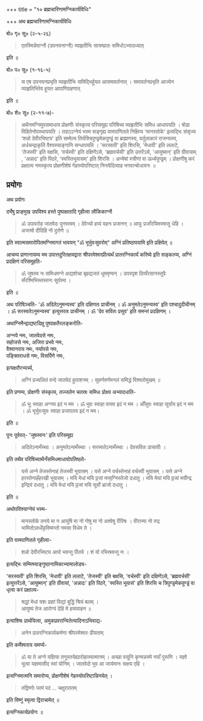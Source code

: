 +++
title = "१० ब्रह्मचारिणामग्निकार्यविधिः"

+++
अथ ब्रह्मचारिणामग्निकार्यविधिः 

बो० गृ० सू० (२-५-२६)  

> एतस्मिन्नेवाग्नौ (उपनयनाग्नौ) व्याहृतीभिः सायम्प्रातः समिधोऽभ्यादध्यात्   

इति ॥  

बो० प० सू० (१-१६-५)  

> स एष उपनयनप्रभृति व्याहृतीभिः समिद्भिर्हूयत आसमावर्तनात् । समावर्तनप्रभृति आज्येन व्याहृतिभिरेव हूयत आपाणिग्रहणात्  

इति ॥  

बो० शे० सू० (२-११-७)-  

> अथैनमग्निमुपसमाधाय प्रोक्षणीः संस्कृत्य परिसमूह्य परिषिच्य व्याहृतीभिः समिध आधापयति । षोढा विहितेनोपस्थापयति । तदाऽऽग्नेयं भस्म सङ्गृह्य वामपाणितले निक्षिप्य 'मानस्तोके' इत्यद्भिः संसृज्य ‘शन्नो देवीरभिष्टय' इति सम्मेल्य तिर्यक्त्रिपुण्ढ्रमेकपुण्ढ्रं वा ब्राह्मणस्य, वर्तुलाकारं राजन्यस्य, अर्धचन्द्राकृतिं वैश्यस्याङ्गानि सन्धापयति । 'सरस्वती' इति शिरसि, 'मेधावी' इति ललाटे, 'तेजस्वी' इति वक्षसि, 'वर्चस्वी' इति दक्षिणेंऽसे, 'ब्रह्मवर्चसी' इति उत्तरेंऽसे, 'आयुष्मान्' इति ग्रीवायाम् , 'अन्नाद' इति पिठरे, ‘स्वस्तिभूयासम्' इति शिरसि । अन्येषां स्त्रीणां वा ऊर्ध्वपुण्ढ्रम् । प्रोक्षणीषु करं प्रक्षाल्य नमस्कृत्य प्रोक्षणीशेषं गेहस्योपरिष्टात् निनयेदित्याह भगवान्बोधायनः ॥  


## प्रयोगः


अथ प्रयोगः 

दर्भेषु प्राङ्मुख उपविश्य हस्ते पुष्पाक्षतादि गृहीत्वा लौकिकाग्नौ 

> ॐ उपावरोह जातवेदः पुनस्त्वम् । देवेभ्यो हव्यं वहनः प्रजानन् ॥ आयुः प्रजाँरयिमस्मासु धेहि । अजस्रो दीदिहि नो दुरोणे ॥    

इति स्वात्मसमारोपितमग्निमागतं भावयन् "ॐ भूर्भुवःसुवरोम्" अग्निं प्रतिष्ठापयामि इति प्रक्षिपेत् ॥ 

आचम्य प्राणानायम्य मम उपात्तदुरितक्षयद्वारा श्रीपरमेश्वरप्रीत्यर्थं प्रातरग्निकार्यं करिष्ये इति सङ्कल्प्य, अग्निं प्रदक्षिणं परिसमूहति- 

> ॐ जुषस्व नः समिधमग्ने अद्यशोचा बृहद्यजतं धूममृण्वन् । उपस्पृश दिव्यँरसानस्तूपैः सँरश्मिभिस्तस्तनः सूर्यस्य ।  

इति ॥ 

अथ परिषिञ्चति- 'ॐ अदितेऽनुमन्यस्व' इति दक्षिणतः प्राचीनम् । ॐ अनुमतेऽनुमन्यस्व' इति पश्चादुदीचीनम् । ॐ सरस्वतेऽनुमन्यस्व' इत्युत्तरतः प्राचीनम् । ॐ 'देव सवितः प्रसुव' इति समन्तं प्रदक्षिणम् ।  

अथाग्निमैन्द्राद्यष्टदिक्षु पुष्पाक्षतैरलङ्करोति-  

<div class="js_include" url="/vedAH_yajuH/taittirIyam/sUtram/ApastambaH/gRhyam/paddhatiH/mantrAdi/agnaye_jAtavedase_sahojase.md"  newLevelForH1="5" includeTitle="false"> 

अग्नये नमः, जातवेदसे नमः,  
सहोजसे नमः, अजिरा प्रभवे नमः,  
वैश्वानराय नमः, नर्यापसे नमः,  
पङ्क्तिराधसे नमः, विसर्पिणे नमः,

</div>  

इत्यक्षतैरभ्यर्च्य,  

> अग्निं प्रज्वलितं वन्दे जातवेदं हुताशनम् । सुवर्णवर्णमनलं समिद्धं विश्वतोमुखम् ॥ 

इति प्रणम्य, प्रोक्षणीः संस्कृत्य, तज्जलेन चतस्रः समिधः प्रोक्ष्य अभ्यादधाति- 

> ॐ भूः स्वाहा अग्नय इदं न मम । ॐ भुवः स्वाहा वायव इदं न मम । ओँसुवः स्वाहा सूर्याय इदं न मम । ॐ भूर्भुवःसुवः स्वाहा प्रजापतय इदं न मम।   

इति ॥ 

पुनः पूर्ववत्- 'जुषस्वनः' इति परिसमूह्य  

> अदितेऽन्वमँस्थाः । अनुमतेऽन्वमँस्थाः । सरस्वतेऽन्वमँस्थाः । देवसवितः प्रासावीः । 

इति तथैव परिषिच्याथैनँसमिधमाधायोपतिष्ठते- 

> यत्ते अग्ने तेजस्तेनाहं तेजस्वी भूयासम् । यत्ते अग्ने वर्चस्तेनाहं वर्चस्वी भूयासम् । यत्ते अग्ने हरस्तेनाहँहरखी भूयासम् । मयि मेधां मयि प्र॒जां मय्य॒ग्निस्तेजो दधातु । मयि मेघां मयि प्र॒जां मयीन्द्र इन्द्रियं दधातु । मयि मेधां मयि प्र॒जां मयि सूर्यो भ्राजो दधातु ।  

इति ॥ 

अथोपविश्याग्नेयं भस्म- 

> मानस्तोके तनये मा न आयुषि मा नो गोषु मा नो अश्वेषु रीरिषः । वीरान्मा नो रुद्र भामितोऽवधीह॒विष्म॑न्तो नमसा विधेम ते ।

इति वामपाणितले गृहीत्वा- 

> शन्नो देवीरभिष्टय आपो भवन्तु पीतये । शं यो रभिस्रवन्तु नः ।  

इत्यद्भिः सम्मिश्र्याङ्गुष्ठानामिकाभ्यामालोड्य-  

'सरस्वती' इति शिरसि, 'मेधावी' इति ललाटे, 'तेजस्वी' इति बक्षसि, 'वर्चस्वी' इति दक्षिणेंऽसे, 'ब्रह्मवर्चसी' इत्युत्तरेंऽसे, 'आयुष्मान्' इति ग्रीवायां, 'अन्नादः' इति पिठरे, 'स्वस्ति भूयासं' इति शिरसि च त्रिपुण्ड्रमेकपुण्ड्रं वा धृत्वा करं प्रक्षाल्य- 

> श्रद्धां मेधां यशः प्रज्ञां विद्यां बुद्धिं श्रियं बलम् ।  
आयुष्यं तेज आरोग्यं देहि मे हव्यवाहन ॥   

इत्याशिषः प्रार्थयित्वा, अमुकप्रवरान्वितेत्यादिनाऽभिवाद्य- 

> अनेन प्रातरग्निकार्यकर्मणा श्रीपरमेश्वरः प्रीयताम् 

इति कर्मेश्वराय समर्प्य- 

> ॐ या ते अग्ने यज्ञिया तनूस्तयेह्यारोहात्मात्मानम् । अच्छा वसूनि कृण्वन्नस्मे नयाँ पुरूणि । यज्ञो भूत्वा यज्ञमासीद स्वां योनिम् । जातवेदो भुव आ जाय॑मानः सक्षय एहि ।    

इत्यग्निमात्मनि समारोप्य, प्रोक्षणीशेषं गेहस्योपरिष्टान्निनयेत् ।  

> तद्विष्णोः परमं पदं ... चक्षुराततम्  

इति विष्णुं स्मृत्वा द्विराचामेत् ॥  

इत्यग्निकार्यप्रयोगः ॥




